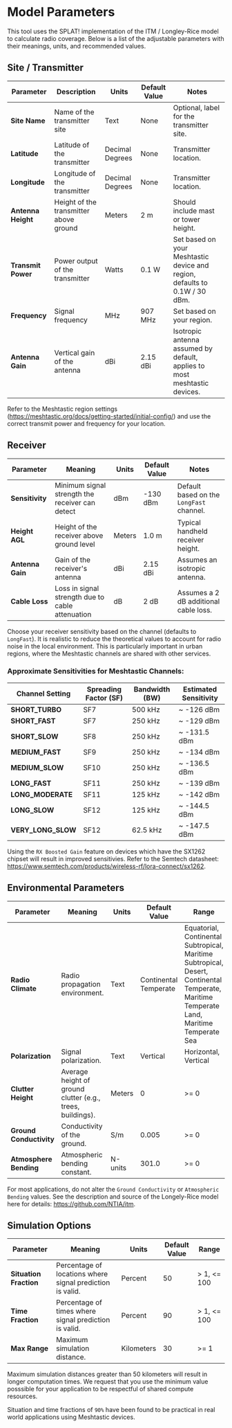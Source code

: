 # Model Parameters

This tool uses the SPLAT! implementation of the ITM / Longley-Rice model to calculate radio coverage. Below is a list of the adjustable parameters with their meanings, units, and recommended values.

## Site / Transmitter

| Parameter        | Description                                 | Units             | Default Value | Notes                                      |
|-------------------|--------------------------------------------|-------------------|---------------|--------------------------------------------|
| **Site Name**     | Name of the transmitter site              | Text              | None          | Optional, label for the transmitter site. |
| **Latitude**      | Latitude of the transmitter               | Decimal Degrees   | None          | Transmitter location.          |
| **Longitude**     | Longitude of the transmitter              | Decimal Degrees   | None          | Transmitter location.         |
| **Antenna Height**| Height of the transmitter above ground    | Meters            | 2 m           | Should include mast or tower height.      |
| **Transmit Power**| Power output of the transmitter           | Watts             | 0.1 W         | Set based on your Meshtastic device and region, defaults to 0.1W / 30 dBm. |
| **Frequency**     | Signal frequency                          | MHz               | 907 MHz       | Set based on your region.                 |
| **Antenna Gain**  | Vertical gain of the antenna                       | dBi               | 2.15 dBi      | Isotropic antenna assumed by default, applies to most meshtastic devices.    |

Refer to the Meshtastic region settings (https://meshtastic.org/docs/getting-started/initial-config/) and use the correct transmit power and frequency for your location. 

## Receiver

| Parameter         | Meaning                                     | Units            | Default Value | Notes                                      |
|--------------------|---------------------------------------------|------------------|---------------|-------------------------------------------|
| **Sensitivity**    | Minimum signal strength the receiver can detect | dBm             | -130 dBm      | Default based on the `LongFast` channel. |
| **Height AGL**     | Height of the receiver above ground level     | Meters          | 1.0 m         | Typical handheld receiver height.         |
| **Antenna Gain**   | Gain of the receiver's antenna              | dBi              | 2.15 dBi      | Assumes an isotropic antenna.             |
| **Cable Loss**     | Loss in signal strength due to cable attenuation | dB            | 2 dB          | Assumes a 2 dB additional cable loss.     |

Choose your receiver sensitivity based on the channel (defaults to `LongFast`). It is realistic to reduce the theoretical values to account for radio noise in the local environment. This is particularly important in urban regions, where the Meshtastic channels are shared with other services.

### Approximate Sensitivities for Meshtastic Channels:

| Channel Setting   | Spreading Factor (SF) | Bandwidth (BW) | Estimated Sensitivity |
|-------------------|-----------------------|----------------|-----------------------|
| **SHORT_TURBO**   | SF7                  | 500 kHz        | ~ -126 dBm            |
| **SHORT_FAST**    | SF7                  | 250 kHz        | ~ -129 dBm            |
| **SHORT_SLOW**    | SF8                  | 250 kHz        | ~ -131.5 dBm          |
| **MEDIUM_FAST**   | SF9                  | 250 kHz        | ~ -134 dBm            |
| **MEDIUM_SLOW**   | SF10                 | 250 kHz        | ~ -136.5 dBm          |
| **LONG_FAST**     | SF11                 | 250 kHz        | ~ -139 dBm            |
| **LONG_MODERATE** | SF11                 | 125 kHz        | ~ -142 dBm            |
| **LONG_SLOW**     | SF12                 | 125 kHz        | ~ -144.5 dBm          |
| **VERY_LONG_SLOW**| SF12                 | 62.5 kHz       | ~ -147.5 dBm          |

Using the `RX Boosted Gain` feature on devices which have the SX1262 chipset will result in improved sensitivies. Refer to the Semtech datasheet: https://www.semtech.com/products/wireless-rf/lora-connect/sx1262.

## Environmental Parameters

| Parameter              | Meaning                                                        | Units       | Default Value           | Range                                     |
|------------------------|----------------------------------------------------------------|-------------|-------------------------|-------------------------------------------|
| **Radio Climate**      | Radio propagation environment.                                 | Text        | Continental Temperate   | Equatorial, Continental Subtropical, Maritime Subtropical, Desert, Continental Temperate, Maritime Temperate Land, Maritime Temperate Sea |
| **Polarization**       | Signal polarization.                                           | Text        | Vertical                | Horizontal, Vertical                     |
| **Clutter Height**     | Average height of ground clutter (e.g., trees, buildings).     | Meters      | 0                       | >= 0                                     |
| **Ground Conductivity**| Conductivity of the ground.                                    | S/m         | 0.005                   | >= 0                                     |
| **Atmosphere Bending** | Atmospheric bending constant.                                  | N-units     | 301.0                   | >= 0                                     |

For most applications, do not alter the `Ground Conductivity` or `Atmospheric Bending` values. See the description and source of the Longely-Rice model here for details: https://github.com/NTIA/itm.

## Simulation Options

| Parameter              | Meaning                                                        | Units       | Default Value | Range          |
|------------------------|----------------------------------------------------------------|-------------|---------------|----------------|
| **Situation Fraction** | Percentage of locations where signal prediction is valid.      | Percent     | 50            | > 1, <= 100    |
| **Time Fraction**      | Percentage of times where signal prediction is valid.          | Percent     | 90            | > 1, <= 100    |
| **Max Range**          | Maximum simulation distance.                                   | Kilometers  | 30            | >= 1           |

Maximum simulation distances greater than 50 kilometers will result in longer computation times. We request that you use the minimum value posssible for your application to be respectful of shared compute resources. 

Situation and time fractions of `90%` have been found to be practical in real world applications using Meshtastic devices.
